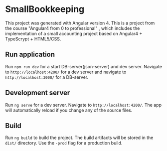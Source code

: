 # SmallBookkeeping

This project was generated with Angular version 4. This is a project from the course "Angular4 from 0 to professional" , which includes the implementation of a small accounting project based on Angular4 + TypeScrypt + HTML5/CSS.

## Run application

Run `npm run dev` for a start DB-server(json-server) and dev server.  Navigate to `http://localhost:4200/` for a dev server and  navigate to `http://localhost:3000/` for a DB-server.

## Development server

Run `ng serve` for a dev server. Navigate to `http://localhost:4200/`. The app will automatically reload if you change any of the source files.

## Build

Run `ng build` to build the project. The build artifacts will be stored in the `dist/` directory. Use the `-prod` flag for a production build.

